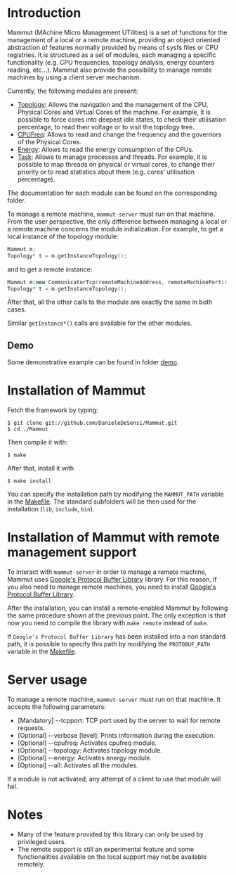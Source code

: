 Introduction
================================================================================================================
Mammut (MAchine Micro Management UTilities) is a set of functions for the management of a local or a remote
machine, providing an object oriented abstraction of features normally provided by means of sysfs files or CPU registries. 
It is structured as a set of modules, each managing a specific functionality (e.g. CPU frequencies,
topology analysis, energy counters reading, etc...). 
Mammut also provide the possibility to manage remote machines by using a client server mechanism. 

Currently, the following modules are present:

+ [Topology](./mammut/topology): Allows the navigation and the management of the CPU, Physical Cores and Virtual Cores
  of the machine. For example, it is possible to force cores into deepest idle states, to check their utilisation 
  percentage, to read their voltage or to visit the topology tree.
+ [CPUFreq](./mammut/cpufreq): Allows to read and change the frequency and the governors of the Physical Cores.
+ [Energy](./mammut/energy): Allows to read the energy consumption of the CPUs.
+ [Task](./mammut/task): Allows to manage processes and threads. For example, it is possible to map threads on 
  physical or virtual cores, to change their priority or to read statistics about them (e.g. cores' utilisation 
  percentage).

The documentation for each module can be found on the corresponding folder.

To manage a remote machine, ```mammut-server``` must run on that machine. 
From the user perspective, the only difference between managing a local or a 
remote machine concerns the module initialization. For example,
to get a local instance of the topology module:

```C++
Mammut m;
Topology* t = m.getInstanceTopology();
```

and to get a remote instance:

```C++
Mammut m(new CommunicatorTcp(remoteMachineAddress, remoteMachinePort));
Topology* t = m.getInstanceTopology();
```

After that, all the other calls to the module are exactly the same in both cases.

Similar ```getInstance*()``` calls are available for the other modules.

Demo
----------------------------------------------------------------------------------------------------------------
Some demonstrative example can be found in folder [demo](./demo).

Installation of Mammut
================================================================================================================
Fetch the framework by typing:
```
$ git clone git://github.com/DanieleDeSensi/Mammut.git
$ cd ./Mammut
```

Then compile it with:
```
$ make
```

After that, install it with

```
$ make install
```

You can specify the installation path by modifying the ```MAMMUT_PATH``` 
variable in the [Makefile](./Makefile). The standard subfolders will be 
then used for the installation (```lib```, ```include```, ```bin```). 

Installation of Mammut with remote management support
================================================================================================================
To interact with ```mammut-server``` in order to manage a remote machine, 
Mammut uses [Google's Protocol Buffer Library](https://github.com/google/protobuf) 
library. For this reason, if you also need to manage remote machines,
you need to install [Google's Protocol Buffer Library](https://github.com/google/protobuf).

After the installation, you can install a remote-enabled Mammut by following 
the same procedure shown at the previous point.
The only exception is that now you need to compile the library with
```make remote``` instead of ```make```.

If ```Google's Protocol Buffer Library``` has been installed into a non standard
path, it is possible to specify this path by modifying the ```PROTOBUF_PATH``` 
variable in the [Makefile](./Makefile).

Server usage
================================================================================================================
To manage a remote machine, ```mammut-server``` must run on that machine. It accepts the following parameters:

+ [Mandatory] --tcpport: TCP port used by the server to wait for remote requests.
+ [Optional] --verbose [level]: Prints information during the execution.
+ [Optional] --cpufreq: Activates cpufreq module.
+ [Optional] --topology: Activates topology module.
+ [Optional] --energy: Activates energy module.
+ [Optional] --all: Activates all the modules.

If a module is not activated, any attempt of a client to use that module will fail.

Notes
================================================================================================================
+ Many of the feature provided by this library can only be used by privileged users.
+ The remote support is still an experimental feature and some functionalities 
available on the local support may not be available remotely.
